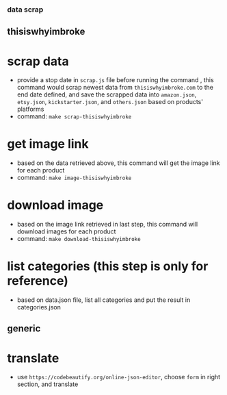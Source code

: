 ### data scrap 

## thisiswhyimbroke

# scrap data
* provide a stop date in `scrap.js` file before running the command , this command would scrap newest data from `thisiswhyimbroke.com` to the end date defined, and save the scrapped data into `amazon.json`, `etsy.json`, `kickstarter.json`, and `others.json` based on products' platforms
* command: `make scrap-thisiswhyimbroke`

# get image link
* based on the data retrieved above, this command will get the image link for each product
* command: `make image-thisiswhyimbroke`

# download image
* based on the image link retrieved in last step, this command will download images for each product
* command: `make download-thisiswhyimbroke`

# list categories (this step is only for reference)
* based on data.json file, list all categories and put the result in categories.json

## generic 

# translate
* use `https://codebeautify.org/online-json-editor`, choose `form` in right section, and translate